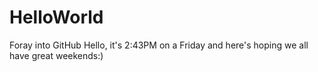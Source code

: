 # HelloWorld
Foray into GitHub
Hello, it's 2:43PM on a Friday and here's hoping we all have great weekends:)
